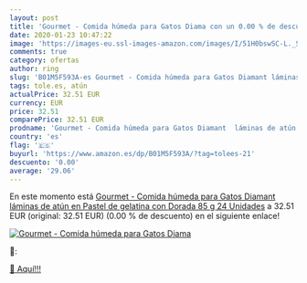 ```yaml
---
layout: post
title: 'Gourmet - Comida húmeda para Gatos Diama con un 0.00 % de descuento'
date: 2020-01-23 10:47:22
image: 'https://images-eu.ssl-images-amazon.com/images/I/51H0bswSC-L._SL200_.jpg'
comments: true
category: ofertas
author: ring
slug: 'B01M5F593A-es Gourmet - Comida húmeda para Gatos Diamant láminas de atún...'
tags: tole.es, atún
actualPrice: 32.51 EUR
currency: EUR
price: 32.51
comparePrice: 32.51 EUR
prodname: 'Gourmet - Comida húmeda para Gatos Diamant  láminas de atún en Pastel de gelatina con Dorada  85 g  24 Unidades'
country: 'es'
flag: '🇪🇸'
buyurl: 'https://www.amazon.es/dp/B01M5F593A/?tag=tolees-21'
descuento: '0.00'
average: '29.06'
---
```


En este momento está [Gourmet - Comida húmeda para Gatos Diamant  láminas de atún en Pastel de gelatina con Dorada  85 g  24 Unidades](https://www.amazon.es/dp/B01M5F593A/?tag=tolees-21) a 32.51 EUR (original: 32.51 EUR) (0.00 %  de descuento) en el siguiente enlace!

[![Gourmet - Comida húmeda para Gatos Diama](https://images-eu.ssl-images-amazon.com/images/I/51H0bswSC-L._SL200_.jpg)](https://www.amazon.es/dp/B01M5F593A/?tag=tolees-21)

🔎:


[🛒 Aquí!!!](https://www.amazon.es/dp/B01M5F593A/?tag=tolees-21)
